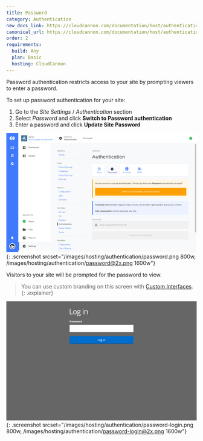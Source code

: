 ```yaml
---
title: Password
category: Authentication
new_docs_link: https://cloudcannon.com/documentation/host/authentication/password/
canonical_url: https://cloudcannon.com/documentation/host/authentication/password/
order: 2
requirements:
  build: Any
  plan: Basic
  hosting: CloudCannon
---
```


Password authentication restricts access to your site by prompting viewers to enter a password.

To set up password authentication for your site:

1. Go to the *Site Settings* / *Authentication* section
2. Select *Password* and click **Switch to Password authentication**
3. Enter a password and click **Update Site Password**

![Password authentication](/images/hosting/authentication/password.png){: .screenshot srcset="/images/hosting/authentication/password.png 800w, /images/hosting/authentication/password@2x.png 1600w"}

Visitors to your site will be prompted for the password to view.

> You can use custom branding on this screen with [Custom Interfaces](/hosting/authentication/custom-interfaces/).
{: .explainer}

![Password login](/images/hosting/authentication/password-login.png){: .screenshot srcset="/images/hosting/authentication/password-login.png 800w, /images/hosting/authentication/password-login@2x.png 1600w"}
